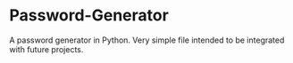 # Password-Generator
A password generator in Python. Very simple file intended to be integrated with future projects. 
